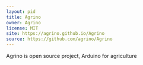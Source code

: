 ```yaml
---
layout: pid
title: Agrino
owner: Agrino
license: MIT
site: https://agrino.github.io/Agrino
source: https://github.com/agrino/Agrino
---
```

Agrino is open source project, Arduino for agriculture
